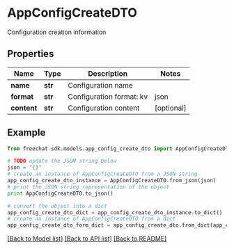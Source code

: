 # AppConfigCreateDTO

Configuration creation information

## Properties
Name | Type | Description | Notes
------------ | ------------- | ------------- | -------------
**name** | **str** | Configuration name | 
**format** | **str** | Configuration format: kv | json | yaml | [optional] 
**content** | **str** | Configuration content | [optional] 

## Example

```python
from freechat-sdk.models.app_config_create_dto import AppConfigCreateDTO

# TODO update the JSON string below
json = "{}"
# create an instance of AppConfigCreateDTO from a JSON string
app_config_create_dto_instance = AppConfigCreateDTO.from_json(json)
# print the JSON string representation of the object
print AppConfigCreateDTO.to_json()

# convert the object into a dict
app_config_create_dto_dict = app_config_create_dto_instance.to_dict()
# create an instance of AppConfigCreateDTO from a dict
app_config_create_dto_form_dict = app_config_create_dto.from_dict(app_config_create_dto_dict)
```
[[Back to Model list]](../README.md#documentation-for-models) [[Back to API list]](../README.md#documentation-for-api-endpoints) [[Back to README]](../README.md)


